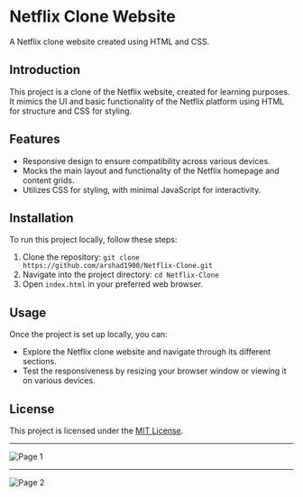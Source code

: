 # Netflix Clone Website

A Netflix clone website created using HTML and CSS.

## Introduction

This project is a clone of the Netflix website, created for learning purposes. It mimics the UI and basic functionality of the Netflix platform using HTML for structure and CSS for styling.

## Features

- Responsive design to ensure compatibility across various devices.
- Mocks the main layout and functionality of the Netflix homepage and content grids.
- Utilizes CSS for styling, with minimal JavaScript for interactivity.

## Installation

To run this project locally, follow these steps:

1. Clone the repository: `git clone https://github.com/arshad1900/Netflix-Clone.git`
2. Navigate into the project directory: `cd Netflix-Clone`
3. Open `index.html` in your preferred web browser.

## Usage

Once the project is set up locally, you can:

- Explore the Netflix clone website and navigate through its different sections.
- Test the responsiveness by resizing your browser window or viewing it on various devices.

## License

This project is licensed under the [MIT License](LICENSE).

---

![Page 1](https://github.com/arshad1900/Netflix-Clone/assets/116487598/1bf9b0c0-dc60-4e44-b072-443f07da71b7)

---

![Page 2](https://github.com/arshad1900/Netflix-Clone/assets/116487598/deceb2b3-a72a-43ff-90d5-f546582f5735)
